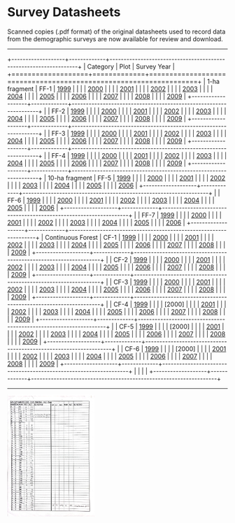 
# Survey Datasheets

Scanned copies (.pdf format) of the original datasheets used to record data from the demographic surveys are now available for review and download.

------------------------------------------------------------------------


+-------------------+-------------+------------------------------------------------------------------+
| Category          | Plot        | Survey Year                                                      |
+===================+=============+==================================================================+
| 1-ha fragment     | FF-1        | [1999](../survey_datasheets/frag-one/ff1-2107/ff1-2107-1999.pdf) |
|                   |             | [2000](../survey_datasheets/frag-one/ff1-2107/ff1-2107-2000.pdf) |
|                   |             | [2001](../survey_datasheets/frag-one/ff1-2107/ff1-2107-2001.pdf) |
|                   |             | [2002](../survey_datasheets/frag-one/ff1-2107/ff1-2107-2002.pdf) |
|                   |             | [2003](../survey_datasheets/frag-one/ff1-2107/ff1-2107-2003.pdf) |
|                   |             | [2004](../survey_datasheets/frag-one/ff1-2107/ff1-2107-2004.pdf) |
|                   |             | [2005](../survey_datasheets/frag-one/ff1-2107/ff1-2107-2005.pdf) |
|                   |             | [2006](../survey_datasheets/frag-one/ff1-2107/ff1-2107-2006.pdf) |
|                   |             | [2007](../survey_datasheets/frag-one/ff1-2107/ff1-2107-2007.pdf) |
|                   |             | [2008](../survey_datasheets/frag-one/ff1-2107/ff1-2107-2008.pdf) |
|                   |             | [2009](../survey_datasheets/frag-one/ff1-2107/ff1-2107-2009.pdf) |
+-------------------+-------------+------------------------------------------------------------------+
|                   | FF-2        | [1999](../survey_datasheets/frag-one/ff2-2108/ff2-2108-1999.pdf) |
|                   |             | [2000](../survey_datasheets/frag-one/ff2-2108/ff2-2108-2000.pdf) |
|                   |             | [2001](../survey_datasheets/frag-one/ff2-2108/ff2-2108-2001.pdf) |
|                   |             | [2002](../survey_datasheets/frag-one/ff2-2108/ff2-2108-2002.pdf) |
|                   |             | [2003](../survey_datasheets/frag-one/ff2-2108/ff2-2108-2003.pdf) |
|                   |             | [2004](../survey_datasheets/frag-one/ff2-2108/ff2-2108-2004.pdf) |
|                   |             | [2005](../survey_datasheets/frag-one/ff2-2108/ff2-2108-2005.pdf) |
|                   |             | [2006](../survey_datasheets/frag-one/ff2-2108/ff2-2108-2006.pdf) |
|                   |             | [2007](../survey_datasheets/frag-one/ff2-2108/ff2-2108-2007.pdf) |
|                   |             | [2008](../survey_datasheets/frag-one/ff2-2108/ff2-2108-2008.pdf) |
|                   |             | [2009](../survey_datasheets/frag-one/ff2-2108/ff2-2108-2009.pdf) |
+-------------------+-------------+------------------------------------------------------------------+
|                   | FF-3        | [1999](../survey_datasheets/frag-one/ff3-1104/ff3-1104-1999.pdf) |
|                   |             | [2000](../survey_datasheets/frag-one/ff3-1104/ff3-1104-2000.pdf) |
|                   |             | [2001](../survey_datasheets/frag-one/ff3-1104/ff3-1104-2001.pdf) |
|                   |             | [2002](../survey_datasheets/frag-one/ff3-1104/ff3-1104-2002.pdf) |
|                   |             | [2003](../survey_datasheets/frag-one/ff3-1104/ff3-1104-2003.pdf) |
|                   |             | [2004](../survey_datasheets/frag-one/ff3-1104/ff3-1104-2004.pdf) |
|                   |             | [2005](../survey_datasheets/frag-one/ff3-1104/ff3-1104-2005.pdf) |
|                   |             | [2006](../survey_datasheets/frag-one/ff3-1104/ff3-1104-2006.pdf) |
|                   |             | [2007](../survey_datasheets/frag-one/ff3-1104/ff3-1104-2007.pdf) |
|                   |             | [2008](../survey_datasheets/frag-one/ff3-1104/ff3-1104-2008.pdf) |
|                   |             | [2009](../survey_datasheets/frag-one/ff3-1104/ff3-1104-2009.pdf) |
+-------------------+-------------+------------------------------------------------------------------+
|                   | FF-4        | [1999](../survey_datasheets/frag-one/ff4-1301/ff4-1301-1999.pdf) |
|                   |             | [2000](../survey_datasheets/frag-one/ff4-1301/ff4-1301-2000.pdf) |
|                   |             | [2001](../survey_datasheets/frag-one/ff4-1301/ff4-1301-2001.pdf) |
|                   |             | [2002](../survey_datasheets/frag-one/ff4-1301/ff4-1301-2002.pdf) |
|                   |             | [2003](../survey_datasheets/frag-one/ff4-1301/ff4-1301-2003.pdf) |
|                   |             | [2004](../survey_datasheets/frag-one/ff4-1301/ff4-1301-2004.pdf) |
|                   |             | [2005](../survey_datasheets/frag-one/ff4-1301/ff4-1301-2005.pdf) |
|                   |             | [2006](../survey_datasheets/frag-one/ff4-1301/ff4-1301-2006.pdf) |
|                   |             | [2007](../survey_datasheets/frag-one/ff4-1301/ff4-1301-2007.pdf) |
|                   |             | [2008](../survey_datasheets/frag-one/ff4-1301/ff4-1301-2008.pdf) |
|                   |             | [2009](../survey_datasheets/frag-one/ff4-1301/ff4-1301-2009.pdf) |
+-------------------+-------------+------------------------------------------------------------------+
| 10-ha fragment    | FF-5        | [1999](../survey_datasheets/frag-ten/ff5-2206/ff5-2206-1999.pdf) |
|                   |             | [2000](../survey_datasheets/frag-ten/ff5-2206/ff5-2206-2000.pdf) |
|                   |             | [2001](../survey_datasheets/frag-ten/ff5-2206/ff5-2206-2001.pdf) |
|                   |             | [2002](../survey_datasheets/frag-ten/ff5-2206/ff5-2206-2002.pdf) |
|                   |             | [2003](../survey_datasheets/frag-ten/ff5-2206/ff5-2206-2003.pdf) |
|                   |             | [2004](../survey_datasheets/frag-ten/ff5-2206/ff5-2206-2004.pdf) |
|                   |             | [2005](../survey_datasheets/frag-ten/ff5-2206/ff5-2206-2005.pdf) |
|                   |             | [2006](../survey_datasheets/frag-ten/ff5-2206/ff5-2206-2006.pdf) |
+-------------------+-------------+------------------------------------------------------------------+
|                   | FF-6        | [1999](../survey_datasheets/frag-ten/ff6-1202/ff6-1202-1999.pdf) |
|                   |             | [2000](../survey_datasheets/frag-ten/ff6-1202/ff6-1202-2000.pdf) |
|                   |             | [2001](../survey_datasheets/frag-ten/ff6-1202/ff6-1202-2001.pdf) |
|                   |             | [2002](../survey_datasheets/frag-ten/ff6-1202/ff6-1202-2002.pdf) |
|                   |             | [2003](../survey_datasheets/frag-ten/ff6-1202/ff6-1202-2003.pdf) |
|                   |             | [2004](../survey_datasheets/frag-ten/ff6-1202/ff6-1202-2004.pdf) |
|                   |             | [2005](../survey_datasheets/frag-ten/ff6-1202/ff6-1202-2005.pdf) |
|                   |             | [2006](../survey_datasheets/frag-ten/ff6-1202/ff6-1202-2006.pdf) |
+-------------------+-------------+------------------------------------------------------------------+
|                   | FF-7        | [1999](../survey_datasheets/frag-ten/ff7-3209/ff7-3209-1999.pdf) |
|                   |             | [2000](../survey_datasheets/frag-ten/ff7-3209/ff7-3209-2000.pdf) |
|                   |             | [2001](../survey_datasheets/frag-ten/ff7-3209/ff7-3209-2001.pdf) |
|                   |             | [2002](../survey_datasheets/frag-ten/ff7-3209/ff7-3209-2002.pdf) |
|                   |             | [2003](../survey_datasheets/frag-ten/ff7-3209/ff7-3209-2003.pdf) |
|                   |             | [2004](../survey_datasheets/frag-ten/ff7-3209/ff7-3209-2004.pdf) |
|                   |             | [2005](../survey_datasheets/frag-ten/ff7-3209/ff7-3209-2005.pdf) |
|                   |             | [2006](../survey_datasheets/frag-ten/ff7-3209/ff7-3209-2006.pdf) |
+-------------------+-------------+------------------------------------------------------------------+
| Continuous Forest | CF-1        | [1999](../survey_datasheets/forest/cf1-1301/cf1-1301-1999.pdf)   |
|                   |             | [2000](../survey_datasheets/forest/cf1-1301/cf1-1301-2000.pdf)   |
|                   |             | [2001](../survey_datasheets/forest/cf1-1301/cf1-1301-2001.pdf)   |
|                   |             | [2002](../survey_datasheets/forest/cf1-1301/cf1-1301-2002.pdf)   |
|                   |             | [2003](../survey_datasheets/forest/cf1-1301/cf1-1301-2003.pdf)   |
|                   |             | [2004](../survey_datasheets/forest/cf1-1301/cf1-1301-2004.pdf)   |
|                   |             | [2005](../survey_datasheets/forest/cf1-1301/cf1-1301-2005.pdf)   |
|                   |             | [2006](../survey_datasheets/forest/cf1-1301/cf1-1301-2006.pdf)   |
|                   |             | [2007](../survey_datasheets/forest/cf1-1301/cf1-1301-2007.pdf)   |
|                   |             | [2008](../survey_datasheets/forest/cf1-1301/cf1-1301-2008.pdf)   |
|                   |             | [2009](../survey_datasheets/forest/cf1-1301/cf1-1301-2009.pdf)   |
+-------------------+-------------+------------------------------------------------------------------+
|                   | CF-2        | [1999](../survey_datasheets/forest/cf2-1501/cf2-1501-1999.pdf)   |
|                   |             | [2000](../survey_datasheets/forest/cf2-1501/cf2-1501-2000.pdf)   |
|                   |             | [2001](../survey_datasheets/forest/cf2-1501/cf2-1501-2001.pdf)   |
|                   |             | [2002](../survey_datasheets/forest/cf2-1501/cf2-1501-2002.pdf)   |
|                   |             | [2003](../survey_datasheets/forest/cf2-1501/cf2-1501-2003.pdf)   |
|                   |             | [2004](../survey_datasheets/forest/cf2-1501/cf2-1501-2004.pdf)   |
|                   |             | [2005](../survey_datasheets/forest/cf2-1501/cf2-1501-2005.pdf)   |
|                   |             | [2006](../survey_datasheets/forest/cf2-1501/cf2-1501-2006.pdf)   |
|                   |             | [2007](../survey_datasheets/forest/cf2-1501/cf2-1501-2007.pdf)   |
|                   |             | [2008](../survey_datasheets/forest/cf2-1501/cf2-1501-2008.pdf)   |
|                   |             | [2009](../survey_datasheets/forest/cf2-1501/cf2-1501-2009.pdf)   |
+-------------------+-------------+------------------------------------------------------------------+
|                   | CF-3        | [1999](../survey_datasheets/forest/cf3-1501/cf3-1501-1999.pdf)   |
|                   |             | [2000](../survey_datasheets/forest/cf3-1501/cf3-1501-2000.pdf)   |
|                   |             | [2001](../survey_datasheets/forest/cf3-1501/cf3-1501-2001.pdf)   |
|                   |             | [2002](../survey_datasheets/forest/cf3-1501/cf3-1501-2002.pdf)   |
|                   |             | [2003](../survey_datasheets/forest/cf3-1501/cf3-1501-2003.pdf)   |
|                   |             | [2004](../survey_datasheets/forest/cf3-1501/cf3-1501-2004.pdf)   |
|                   |             | [2005](../survey_datasheets/forest/cf3-1501/cf3-1501-2005.pdf)   |
|                   |             | [2006](../survey_datasheets/forest/cf3-1501/cf3-1501-2006.pdf)   |
|                   |             | [2007](../survey_datasheets/forest/cf3-1501/cf3-1501-2007.pdf)   |
|                   |             | [2008](../survey_datasheets/forest/cf3-1501/cf3-1501-2008.pdf)   |
|                   |             | [2009](../survey_datasheets/forest/cf3-1501/cf3-1501-2009.pdf)   |
+-------------------+-------------+------------------------------------------------------------------+
|                   | CF-4        | [1999](../survey_datasheets/forest/cf4-dimona/cf4-dim-1999.pdf)  |
|                   |             | [2000]                                                           |
|                   |             | [2001](../survey_datasheets/forest/cf4-dimona/cf4-dim-2001.pdf)  |
|                   |             | [2002](../survey_datasheets/forest/cf4-dimona/cf4-dim-2002.pdf)  |
|                   |             | [2003](../survey_datasheets/forest/cf4-dimona/cf4-dim-2003.pdf)  |
|                   |             | [2004](../survey_datasheets/forest/cf4-dimona/cf4-dim-2004.pdf)  |
|                   |             | [2005](../survey_datasheets/forest/cf4-dimona/cf4-dim-2005.pdf)  |
|                   |             | [2006](../survey_datasheets/forest/cf4-dimona/cf4-dim-2006.pdf)  |
|                   |             | [2007](../survey_datasheets/forest/cf4-dimona/cf4-dim-2007.pdf)  |
|                   |             | [2008](../survey_datasheets/forest/cf4-dimona/cf4-dim-2008.pdf)  |
|                   |             | [2009](../survey_datasheets/forest/cf4-dimona/cf4-dim-2009.pdf)  |
+-------------------+-------------+------------------------------------------------------------------+
|                   | CF-5        | [1999](../survey_datasheets/forest/cf5-portoalegre/cf5-pa-1999.pdf)   |
|                   |             | [2000]                                                           |
|                   |             | [2001](../survey_datasheets/forest/cf5-portoalegre/cf5-pa-2001.pdf)   |
|                   |             | [2002](../survey_datasheets/forest/cf5-portoalegre/cf5-pa-2002.pdf)   |
|                   |             | [2003](../survey_datasheets/forest/cf5-portoalegre/cf5-pa-2003.pdf)   |
|                   |             | [2004](../survey_datasheets/forest/cf5-portoalegre/cf5-pa-2004.pdf)   |
|                   |             | [2005](../survey_datasheets/forest/cf5-portoalegre/cf5-pa-2005.pdf)   |
|                   |             | [2006](../survey_datasheets/forest/cf5-portoalegre/cf5-pa-2006.pdf)   |
|                   |             | [2007](../survey_datasheets/forest/cf5-portoalegre/cf5-pa-2007.pdf)   |
|                   |             | [2008](../survey_datasheets/forest/cf5-portoalegre/cf5-pa-2008.pdf)   |
|                   |             | [2009](../survey_datasheets/forest/cf5-portoalegre/cf5-pa-2009.pdf)   |
+-------------------+-------------+------------------------------------------------------------------+
|                   | CF-6        | [1999](../survey_datasheets/forest/cf6-cabofrio/cf6-cf-1999.pdf)   |
|                   |             | [2000]                                                           |
|                   |             | [2001](../survey_datasheets/forest/cf6-cabofrio/cf6-cf-2001.pdf)   |
|                   |             | [2002](../survey_datasheets/forest/cf6-cabofrio/cf6-cf-2002.pdf)   |
|                   |             | [2003](../survey_datasheets/forest/cf6-cabofrio/cf6-cf-2003.pdf)   |
|                   |             | [2004](../survey_datasheets/forest/cf6-cabofrio/cf6-cf-2004.pdf)   |
|                   |             | [2005](../survey_datasheets/forest/cf6-cabofrio/cf6-cf-2005.pdf)   |
|                   |             | [2006](../survey_datasheets/forest/cf6-cabofrio/cf6-cf-2006.pdf)   |
|                   |             | [2007](../survey_datasheets/forest/cf6-cabofrio/cf6-cf-2007.pdf)   |
|                   |             | [2008](../survey_datasheets/forest/cf6-cabofrio/cf6-cf-2008.pdf)   |
|                   |             | [2009](../survey_datasheets/forest/cf6-cabofrio/cf6-cf-2009.pdf)   |
+-------------------+-------------+------------------------------------------------------------------+
|                   |             |                                                                  |
+-------------------+-------------+------------------------------------------------------------------+

------------------------------------------------------------------------
<img src="../survey_datasheets/dimona_2108_2002.png" width="200px"/>
